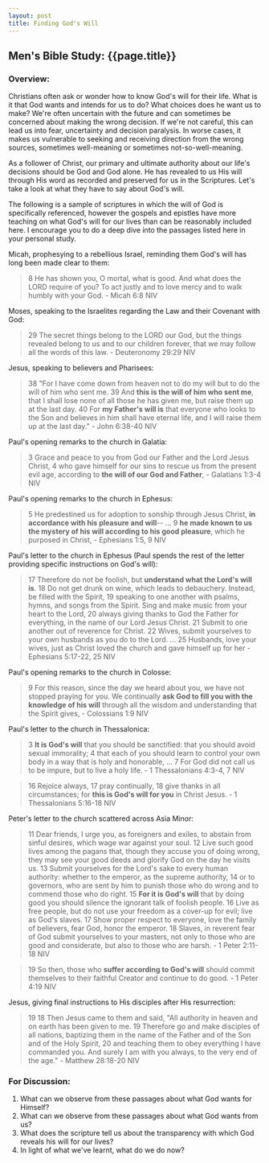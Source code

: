 ```yaml
---
layout: post
title: Finding God's Will
---
```

## Men's Bible Study: {{page.title}}

### Overview:
Christians often ask or wonder how to know God's will for their life. What is it that God wants and intends for us to do? 
What choices does he want us to make? We're often uncertain with the future and can sometimes be concerned about making 
the wrong decision. If we're not careful, this can lead us into fear, uncertainty and decision paralysis. In worse cases, 
it makes us vulnerable to seeking and receiving direction from the wrong sources, sometimes well-meaning or sometimes
not-so-well-meaning.

As a follower of Christ, our primary and ultimate authority about our life's decisions should be God and God alone. 
He has revealed to us His will through His word as recorded and preserved for us in the Scriptures. Let's take a look at 
what they have to say about God's will.

The following is a sample of scriptures in which the will of God is specifically referenced, however the gospels and epistles
have more teaching on what God's will for our lives than can be reasonably included here. I encourage you to do a deep dive
into the passages listed here in your personal study.

Micah, prophesying to a rebellious Israel, reminding them God's will has long been made clear to them:
> 8 He has shown you, O mortal, what is good. And what does the LORD require of you? To act justly and to love mercy and to walk humbly with your God. - Micah 6:8 NIV

Moses, speaking to the Israelites regarding the Law and their Covenant with God:
> 29 The secret things belong to the LORD our God, but the things revealed belong to us and to our children forever, that we may follow all the words of this law. - Deuteronomy 29:29 NIV

Jesus, speaking to believers and Pharisees:
> 38 "For I have come down from heaven not to do my will but to do the will of him who sent me. 39 And **this is the will of him who sent me**, that I shall lose none of all those he has given me, but raise them up at the last day. 40 For **my Father's will is** that everyone who looks to the Son and believes in him shall have eternal life, and I will raise them up at the last day." - John 6:38-40 NIV

Paul's opening remarks to the church in Galatia:
> 3 Grace and peace to you from God our Father and the Lord Jesus Christ, 4 who gave himself for our sins to rescue us from the present evil age, according to **the will of our God and Father**, - Galatians 1:3-4 NIV

Paul's opening remarks to the church in Ephesus:
> 5 He predestined us for adoption to sonship through Jesus Christ, **in accordance with his pleasure and will**-- ... 9 **he made known to us the mystery of his will according to his good pleasure**, which he purposed in Christ, - Ephesians 1:5, 9 NIV

Paul's letter to the church in Ephesus (Paul spends the rest of the letter providing specific instructions on God's will):
> 17 Therefore do not be foolish, but **understand what the Lord's will is**. 18 Do not get drunk on wine, which leads to debauchery. Instead, be filled with the Spirit, 19 speaking to one another with psalms, hymns, and songs from the Spirit. Sing and make music from your heart to the Lord, 20 always giving thanks to God the Father for everything, in the name of our Lord Jesus Christ. 21 Submit to one another out of reverence for Christ. 22 Wives, submit yourselves to your own husbands as you do to the Lord. ... 25 Husbands, love your wives, just as Christ loved the church and gave himself up for her - Ephesians 5:17-22, 25 NIV

Paul's opening remarks to the church in Colosse:
> 9 For this reason, since the day we heard about you, we have not stopped praying for you. We continually **ask God to fill you with the knowledge of his will** through all the wisdom and understanding that the Spirit gives, - Colossians 1:9 NIV

Paul's letter to the church in Thessalonica:
> 3 **It is God's will** that you should be sanctified: that you should avoid sexual immorality; 4 that each of you should learn to control your own body in a way that is holy and honorable, ... 7 For God did not call us to be impure, but to live a holy life. - 1 Thessalonians 4:3-4, 7 NIV

> 16 Rejoice always, 17 pray continually, 18 give thanks in all circumstances; for **this is God's will for you** in Christ Jesus. - 1 Thessalonians 5:16-18 NIV

Peter's letter to the church scattered across Asia Minor:
> 11 Dear friends, I urge you, as foreigners and exiles, to abstain from sinful desires, which wage war against your soul. 12 Live such good lives among the pagans that, though they accuse you of doing wrong, they may see your good deeds and glorify God on the day he visits us. 13 Submit yourselves for the Lord's sake to every human authority: whether to the emperor, as the supreme authority, 14 or to governors, who are sent by him to punish those who do wrong and to commend those who do right. 15 **For it is God's will** that by doing good you should silence the ignorant talk of foolish people. 16 Live as free people, but do not use your freedom as a cover-up for evil; live as God's slaves. 17 Show proper respect to everyone, love the family of believers, fear God, honor the emperor. 18 Slaves, in reverent fear of God submit yourselves to your masters, not only to those who are good and considerate, but also to those who are harsh. - 1 Peter 2:11-18 NIV

> 19 So then, those who **suffer according to God's will** should commit themselves to their faithful Creator and continue to do good. - 1 Peter 4:19 NIV

Jesus, giving final instructions to His disciples after His resurrection:
> 19 18 Then Jesus came to them and said, "All authority in heaven and on earth has been given to me. 19 Therefore go and make disciples of all nations, baptizing them in the name of the Father and of the Son and of the Holy Spirit, 20 and teaching them to obey everything I have commanded you. And surely I am with you always, to the very end of the age." - Matthew 28:18-20 NIV

### For Discussion:
1. What can we observe from these passages about what God wants for Himself?
2. What can we observe from these passages about what God wants from us?
3. What does the scripture tell us about the transparency with which God reveals his will for our lives?
4. In light of what we've learnt, what do we do now?



